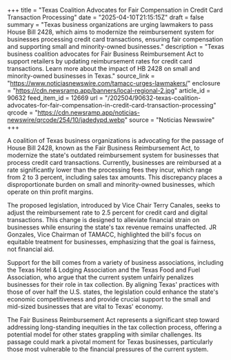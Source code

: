 +++
title = "Texas Coalition Advocates for Fair Compensation in Credit Card Transaction Processing"
date = "2025-04-10T21:15:15Z"
draft = false
summary = "Texas business organizations are urging lawmakers to pass House Bill 2428, which aims to modernize the reimbursement system for businesses processing credit card transactions, ensuring fair compensation and supporting small and minority-owned businesses."
description = "Texas business coalition advocates for Fair Business Reimbursement Act to support retailers by updating reimbursement rates for credit card transactions. Learn more about the impact of HB 2428 on small and minority-owned businesses in Texas."
source_link = "https://www.noticiasnewswire.com/tamacc-urges-lawmakers/"
enclosure = "https://cdn.newsramp.app/banners/local-regional-2.jpg"
article_id = 90632
feed_item_id = 12669
url = "/202504/90632-texas-coalition-advocates-for-fair-compensation-in-credit-card-transaction-processing"
qrcode = "https://cdn.newsramp.app/noticias-newswire/qrcode/254/10/jadedypd.webp"
source = "Noticias Newswire"
+++

<p>A coalition of Texas business organizations is advocating for the passage of House Bill 2428, known as the Fair Business Reimbursement Act, to modernize the state's outdated reimbursement system for businesses that process credit card transactions. Currently, businesses are reimbursed at a rate significantly lower than the processing fees they incur, which range from 2 to 3 percent, including sales tax amounts. This discrepancy places a disproportionate burden on small and minority-owned businesses, which operate on thin profit margins.</p><p>The proposed legislation, introduced by Vice Chair Terry Canales, seeks to adjust the reimbursement rate to 2.5 percent for credit card and digital transactions. This change is designed to alleviate financial strain on businesses while ensuring the state's tax revenue remains unaffected. JR Gonzales, Vice Chairman of TAMACC, highlighted the bill's focus on equitable treatment for businesses, emphasizing that the goal is fairness, not financial aid.</p><p>Support for the bill comes from a variety of business associations, including the Texas Hotel & Lodging Association and the Texas Food and Fuel Association, who argue that the current system unfairly penalizes businesses for their role in tax collection. By aligning Texas' practices with those of over half the U.S. states, the legislation could enhance the state's economic competitiveness and provide crucial support to the small and mid-sized businesses that are vital to Texas' economy.</p><p>The Fair Business Reimbursement Act represents a significant step toward addressing long-standing inequities in the tax collection process, offering a potential model for other states grappling with similar challenges. Its passage could mark a pivotal moment for Texas businesses, particularly those most vulnerable to the financial pressures of the current system.</p>